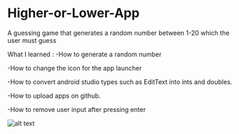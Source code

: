 # Higher-or-Lower-App
A guessing game that generates a random number between 1-20 which the user must guess

What I learned :
-How to generate a random number

-How to change the icon for the app launcher

-How to convert android studio types such as EditText into ints and doubles.

-How to upload apps on github. 

-How to remove user input after pressing enter


![alt text](https://i.imgur.com/xHLdjbX.jpg?1)  
